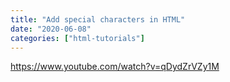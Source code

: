 ```yaml
---
title: "Add special characters in HTML"
date: "2020-06-08"
categories: ["html-tutorials"]
---
```


https://www.youtube.com/watch?v=qDydZrVZy1M
